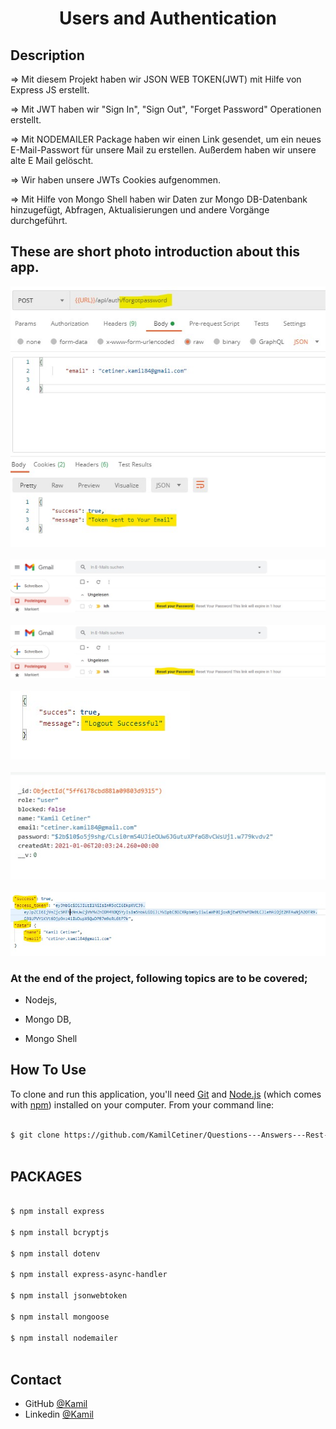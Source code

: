 <h1 align="center">Users and Authentication</h1>


## Description

=> Mit diesem Projekt haben wir JSON WEB TOKEN(JWT) mit Hilfe von Express JS erstellt. 

=> Mit JWT haben wir  "Sign In", "Sign Out", "Forget Password" Operationen erstellt.

=> Mit NODEMAILER Package haben wir einen Link gesendet, um ein neues E-Mail-Passwort für unsere Mail zu erstellen. 
Außerdem haben wir unsere alte E  Mail gelöscht.

=> Wir haben unsere JWTs Cookies aufgenommen.

=> Mit Hilfe von Mongo Shell haben wir Daten zur Mongo DB-Datenbank hinzugefügt, Abfragen, Aktualisierungen und andere Vorgänge durchgeführt.





## These are short photo introduction about this app.

![screenshot](overview/forgot_password.jpg)
<br>
<br>
![screenshot](overview/gmail_reset.jpg)
<br>
<br>
![screenshot](overview/gmail_reset.jpg)
<br>
<br>
![screenshot](overview/logout_success.jpg)
<br>
<br>
![screenshot](overview/mongodb_user.jpg)
<br>
<br>
![screenshot](overview/success_register.jpg)


### At the end of the project, following topics are to be covered;

- Nodejs,

- Mongo DB,

- Mongo Shell

## How To Use

To clone and run this application, you'll need [Git](https://git-scm.com) and [Node.js](https://nodejs.org/en/download/) (which comes with [npm](http://npmjs.com)) installed on your computer. From your command line:

```bash

$ git clone https://github.com/KamilCetiner/Questions---Answers---Rest-Api-Project.git



```
## PACKAGES

```bash

$ npm install express

$ npm install bcryptjs

$ npm install dotenv

$ npm install express-async-handler

$ npm install jsonwebtoken

$ npm install mongoose

$ npm install nodemailer



```

## Contact

- GitHub [@Kamil](https://github.com/KamilCetiner)
- Linkedin [@Kamil](https://www.linkedin.com/in/kamil-%C3%A7etiner-b09a601ab/)